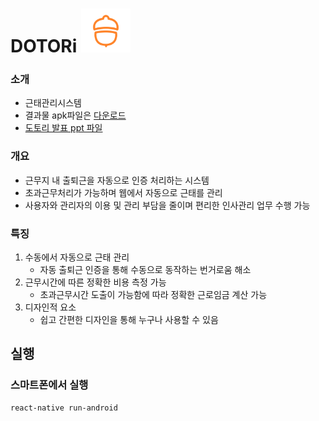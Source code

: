# DOTORi  <img src="etc/logo.png" height="70"> 

### 소개
- 근태관리시스템
- 결과물 apk파일은 [다운로드](/etc/DOTORI.zip)
- [도토리 발표 ppt 파일](/etc/근태관리시스템_ppt.pptx)
### 개요
- 근무지 내 출퇴근을 자동으로 인증 처리하는 시스템
- 초과근무처리가 가능하며 웹에서 자동으로 근태를 관리 
- 사용자와 관리자의 이용 및 관리 부담을 줄이며 편리한 인사관리 업무 수행 가능

### 특징
1. 수동에서 자동으로 근태 관리
    - 자동 출퇴근 인증을 통해 수동으로 동작하는 번거로움 해소
2. 근무시간에 따른 정확한 비용 측정 가능
    - 초과근무시간 도출이 가능함에 따라 정확한 근로임금 계산 가능
3. 디자인적 요소
    - 쉽고 간편한 디자인을 통해 누구나 사용할 수 있음 

## 실행 

### 스마트폰에서 실행 

```
react-native run-android
```
